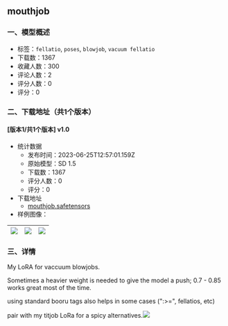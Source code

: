 ## mouthjob
### 一、模型概述

- 标签：`fellatio`, `poses`, `blowjob`, `vacuum fellatio`
- 下载数：1367
- 收藏人数：300
- 评论人数：2
- 评分人数：0
- 评分：0

### 二、下载地址（共1个版本）

#### [版本1/共1个版本] v1.0

- 统计数据
  - 发布时间：2023-06-25T12:57:01.159Z
  - 原始模型：SD 1.5
  - 下载数：1367
  - 评分人数：0
  - 评分：0
- 下载地址
  - [mouthjob.safetensors](https://civitai.com/api/download/models/103750)
- 样例图像：

| <img src="https://image.civitai.com/xG1nkqKTMzGDvpLrqFT7WA/cea615ad-7c3c-41bf-ad74-4b4a26755cd2/width=450/1283746.jpeg" /> | <img src="https://image.civitai.com/xG1nkqKTMzGDvpLrqFT7WA/87ccf16f-e2f1-4720-aaa4-d8ad4a6da406/width=450/1283747.jpeg" /> | <img src="https://image.civitai.com/xG1nkqKTMzGDvpLrqFT7WA/24b5153d-4811-4d2f-b3bd-bb6babcf56cd/width=450/1283745.jpeg" /> |
| ---- | ---- | ---- |


### 三、详情
<p>My LoRA for vaccuum blowjobs.</p><p>Sometimes a heavier weight is needed to give the model a push; 0.7 - 0.85 works great most of the time.</p><p>using standard booru tags also helps in some cases (":&gt;=", fellatios, etc)</p><p>pair with my titjob LoRa for a spicy alternatives.<img src="https://image.civitai.com/xG1nkqKTMzGDvpLrqFT7WA/0e5a7c96-3db6-4e45-a090-7659986d6527/width=525/0e5a7c96-3db6-4e45-a090-7659986d6527.jpeg" /></p><p></p>
